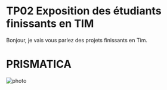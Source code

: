 # TP02 Exposition des étudiants finissants en TIM
Bonjour, je vais vous parlez des projets finissants en Tim. 


# PRISMATICA
![photo](Prismatica.png)

